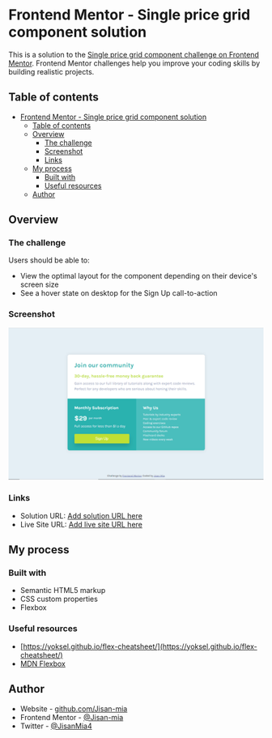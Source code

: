 # Frontend Mentor - Single price grid component solution

This is a solution to the [Single price grid component challenge on Frontend Mentor](https://www.frontendmentor.io/challenges/single-price-grid-component-5ce41129d0ff452fec5abbbc). Frontend Mentor challenges help you improve your coding skills by building realistic projects. 

## Table of contents

- [Frontend Mentor - Single price grid component solution](#frontend-mentor---single-price-grid-component-solution)
  - [Table of contents](#table-of-contents)
  - [Overview](#overview)
    - [The challenge](#the-challenge)
    - [Screenshot](#screenshot)
    - [Links](#links)
  - [My process](#my-process)
    - [Built with](#built-with)
    - [Useful resources](#useful-resources)
  - [Author](#author)

## Overview

### The challenge

Users should be able to:

- View the optimal layout for the component depending on their device's screen size
- See a hover state on desktop for the Sign Up call-to-action

### Screenshot

![](./images/screenshot.png)

### Links

- Solution URL: [Add solution URL here](https://github.com/Jisan-mia/single-price-grid)
- Live Site URL: [Add live site URL here](https://your-live-site-url.com)

## My process

### Built with

- Semantic HTML5 markup
- CSS custom properties
- Flexbox

### Useful resources

- [https://yoksel.github.io/flex-cheatsheet/](https://yoksel.github.io/flex-cheatsheet/)
- [MDN Flexbox](https://developer.mozilla.org/en-US/docs/Learn/CSS/CSS_layout/Flexbox)

## Author

- Website - [github.com/Jisan-mia](https://www.github.com/Jisan-mia)
- Frontend Mentor - [@Jisan-mia](https://www.frontendmentor.io/profile/Jisan-mia)
- Twitter - [@JisanMia4](https://www.twitter.com/JisanMia4)

